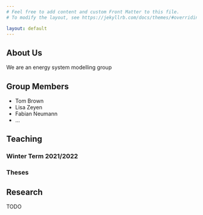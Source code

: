```yaml
---
# Feel free to add content and custom Front Matter to this file.
# To modify the layout, see https://jekyllrb.com/docs/themes/#overriding-theme-defaults

layout: default
---
```


## About Us

We are an energy system modelling group
## Group Members

- Tom Brown
- Lisa Zeyen
- Fabian Neumann
- ...
## Teaching

### Winter Term 2021/2022

### Theses
## Research

TODO